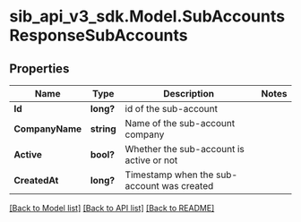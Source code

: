 # sib_api_v3_sdk.Model.SubAccountsResponseSubAccounts
## Properties

Name | Type | Description | Notes
------------ | ------------- | ------------- | -------------
**Id** | **long?** | id of the sub-account | 
**CompanyName** | **string** | Name of the sub-account company | 
**Active** | **bool?** | Whether the sub-account is active or not | 
**CreatedAt** | **long?** | Timestamp when the sub-account was created | 

[[Back to Model list]](../README.md#documentation-for-models) [[Back to API list]](../README.md#documentation-for-api-endpoints) [[Back to README]](../README.md)

